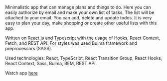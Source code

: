 Minimalistic app that can manage plans and things to do. Here you can easily authorize by email and make your own list of tasks. The list will be attached to your email. You can add, delete and update todos. It is very easy to plan your day, make shopping or create other useful lists with this app.

Written on React.js and Typescript with the usage of Hooks, React Context, Fetch, and REST API. For styles was used Bulma framework and preprocessors (SASS).

Used technologies: React, TypeScript, React Transition Group, React Hooks, React Context, Sass, Bulma, BEM, REST API.

Watch app [here](https://anna-shapovalova.github.io/todo-app-with-api/)
